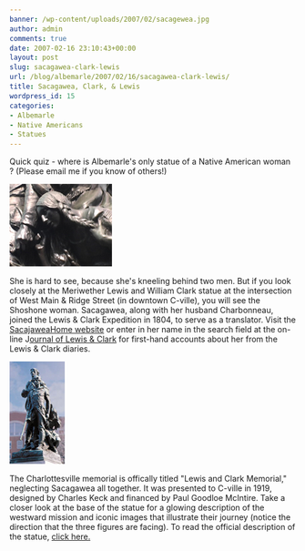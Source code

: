 ```yaml
---
banner: /wp-content/uploads/2007/02/sacagewea.jpg
author: admin
comments: true
date: 2007-02-16 23:10:43+00:00
layout: post
slug: sacagawea-clark-lewis
url: /blog/albemarle/2007/02/16/sacagawea-clark-lewis/
title: Sacagawea, Clark, & Lewis
wordpress_id: 15
categories:
- Albemarle
- Native Americans
- Statues
---
```


Quick quiz - where is Albemarle's only statue of a Native American woman ? (Please email me if you know of others!) 

![Close-up of Sacagawea in the Lewis & Clark Memorial](/wp-content/uploads/2007/02/sacagewea.jpg)

She is hard to see, because she's kneeling behind two men. But if you look closely at the Meriwether Lewis and William Clark statue at the intersection of West Main & Ridge Street (in downtown C-ville), you will see the Shoshone woman. Sacagawea, along with her husband Charbonneau, joined the Lewis & Clark Expedition in 1804, to serve as a translator. Visit the [SacajaweaHome website](http://www.sacajaweahome.com/archives.htm) or enter in her name in the search field at the on-line J[ournal of Lewis & Clark](http://lewisandclarkjournals.unl.edu/index.html) for first-hand accounts about her from the Lewis & Clark diaries.



![Lewis & Clark Memorial, Charlottesville](/wp-content/uploads/2007/02/statue_sacagaweacville.jpg)

The Charlottesville memorial is offically titled "Lewis and Clark Memorial," neglecting Sacagawea all together. It was presented to C-ville in 1919, designed by Charles Keck and financed by Paul Goodloe McIntire. Take a closer look at the base of the statue for a glowing description of the westward mission and iconic images that illustrate their journey (notice the direction that the three figures are facing). To read the official description of the statue, [click here.](http://www.charlottesvilletourism.org/php-bin/resource.php?id=606)
